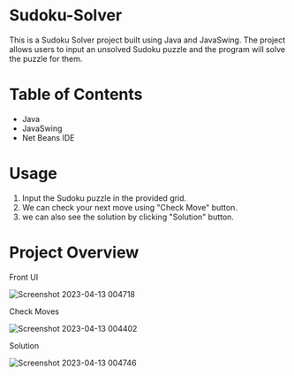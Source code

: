 # Sudoku-Solver
This is a Sudoku Solver project built using Java and JavaSwing. The project allows users to input an unsolved Sudoku puzzle and the program will solve the puzzle for them.
# Table of Contents
 * Java
 * JavaSwing
 * Net Beans IDE
 # Usage
 1. Input the Sudoku puzzle in the provided grid.
 2. We can check your next move using "Check Move" button.
 3. we can also see the solution by clicking "Solution" button.
 # Project Overview
  Front UI
  
  ![Screenshot 2023-04-13 004718](https://user-images.githubusercontent.com/99062720/231562430-7ade1dcb-ecb2-4bae-986f-93411a93518f.png)
  
  Check Moves
  
  ![Screenshot 2023-04-13 004402](https://user-images.githubusercontent.com/99062720/231562676-275db035-2f81-4257-86d1-9150c3c66d58.png)
  
  Solution 
  
  ![Screenshot 2023-04-13 004746](https://user-images.githubusercontent.com/99062720/231562882-0734c9f0-0614-47b5-82fe-7c220bbbe3f5.png)
 
